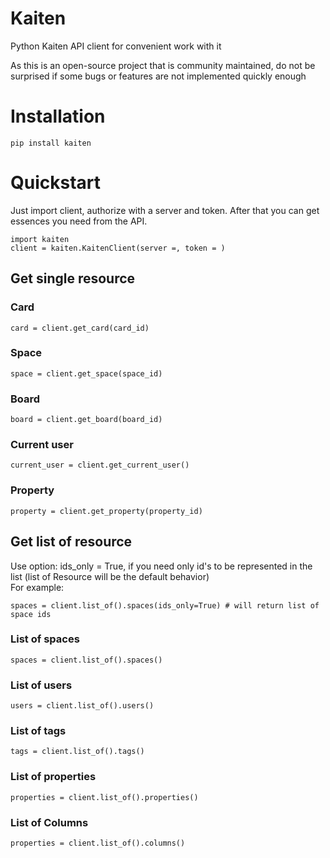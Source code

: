 # Kaiten
Python Kaiten API client for convenient work with it

As this is an open-source project that is community maintained, do not be surprised if some bugs or features are not implemented quickly enough

# Installation
```
pip install kaiten
```

# Quickstart
Just import client, authorize with a server and token. 
After that you can get essences you need from the API.
```
import kaiten
client = kaiten.KaitenClient(server =, token = )
```

## Get single resource
### Card
```
card = client.get_card(card_id)
```
### Space
```
space = client.get_space(space_id)
```

### Board
```
board = client.get_board(board_id)
```

### Current user
```
current_user = client.get_current_user()
```

### Property
```
property = client.get_property(property_id)
```
## Get list of resource
Use option: ids_only = True, if you need only id's to be represented in the list (list of Resource will be the default behavior)  
For example:
```
spaces = client.list_of().spaces(ids_only=True) # will return list of space ids
```
### List of spaces
```
spaces = client.list_of().spaces()
```

### List of users
```
users = client.list_of().users()
```

### List of tags
```
tags = client.list_of().tags()
```

### List of properties
```
properties = client.list_of().properties()
```

### List of Columns
```
properties = client.list_of().columns()
```